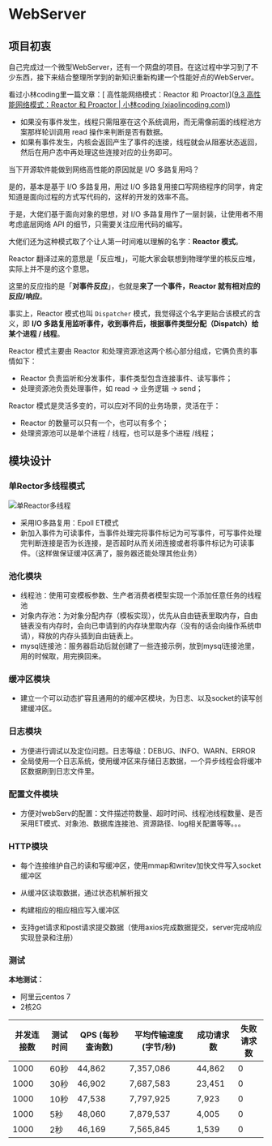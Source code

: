 # WebServer

## 项目初衷

自己完成过一个微型WebServer，还有一个网盘的项目。在这过程中学习到了不少东西，接下来结合整理所学到的新知识重新构建一个性能好点的WebServer。

看过小林coding里一篇文章：[ 高性能网络模式：Reactor 和 Proactor]([9.3 高性能网络模式：Reactor 和 Proactor | 小林coding (xiaolincoding.com)](https://xiaolincoding.com/os/8_network_system/reactor.html#演进))

- 如果没有事件发生，线程只需阻塞在这个系统调用，而无需像前面的线程池方案那样轮训调用 read 操作来判断是否有数据。
- 如果有事件发生，内核会返回产生了事件的连接，线程就会从阻塞状态返回，然后在用户态中再处理这些连接对应的业务即可。

当下开源软件能做到网络高性能的原因就是 I/O 多路复用吗？

是的，基本是基于 I/O 多路复用，用过 I/O 多路复用接口写网络程序的同学，肯定知道是面向过程的方式写代码的，这样的开发的效率不高。

于是，大佬们基于面向对象的思想，对 I/O 多路复用作了一层封装，让使用者不用考虑底层网络 API 的细节，只需要关注应用代码的编写。

大佬们还为这种模式取了个让人第一时间难以理解的名字：**Reactor 模式**。

Reactor 翻译过来的意思是「反应堆」，可能大家会联想到物理学里的核反应堆，实际上并不是的这个意思。

这里的反应指的是「**对事件反应**」，也就是**来了一个事件，Reactor 就有相对应的反应/响应**。

事实上，Reactor 模式也叫 `Dispatcher` 模式，我觉得这个名字更贴合该模式的含义，即 **I/O 多路复用监听事件，收到事件后，根据事件类型分配（Dispatch）给某个进程 / 线程**。

Reactor 模式主要由 Reactor 和处理资源池这两个核心部分组成，它俩负责的事情如下：

- Reactor 负责监听和分发事件，事件类型包含连接事件、读写事件；
- 处理资源池负责处理事件，如 read -> 业务逻辑 -> send；

Reactor 模式是灵活多变的，可以应对不同的业务场景，灵活在于：

- Reactor 的数量可以只有一个，也可以有多个；
- 处理资源池可以是单个进程 / 线程，也可以是多个进程 /线程；

## 模块设计

### 单Rector多线程模式

![单Reactor多线程](https://github.com/guangyan915/WebServer/assets/127613883/2e716aaa-57c3-4930-8f5b-84694bc6e260)


- 采用IO多路复用：Epoll ET模式
- 新加入事件为可读事件，当事件处理完将事件标记为可写事件，可写事件处理完判断连接是否为长连接，是否超时从而关闭连接或者将事件标记为可读事件。（这样做保证缓冲区满了，服务器还能处理其他业务）

### 池化模块

- 线程池：使用可变模板参数、生产者消费者模型实现一个添加任意任务的线程池
- 对象内存池：为对象分配内存（模板实现），优先从自由链表里取内存，自由链表没有内存时，会向已申请到的内存块里取内存（没有的话会向操作系统申请），释放的内存头插到自由链表上。
- mysql连接池：服务器启动后就创建了一些连接示例，放到mysql连接池里，用的时候取，用完换回来。

### 缓冲区模块

- 建立一个可以动态扩容且通用的的缓冲区模块，为日志、以及socket的读写创建缓冲区。

### 日志模块

- 方便进行调试以及定位问题。日志等级：DEBUG、INFO、WARN、ERROR
- 全局使用一个日志系统，使用缓冲区来存储日志数据，一个异步线程会将缓冲区数据刷到日志文件里。

### 配置文件模块

- 方便对webServ的配置：文件描述符数量、超时时间、线程池线程数量、是否采用ET模式、对象池、数据库连接池、资源路径、log相关配置等等。。。

### HTTP模块

- 每个连接维护自己的读和写缓冲区，使用mmap和writev加快文件写入socket缓冲区

- 从缓冲区读取数据，通过状态机解析报文
- 构建相应的相应相应写入缓冲区
- 支持get请求和post请求提交数据（使用axios完成数据提交，server完成响应实现登录和注册）

### 测试
**本地测试：**
- 阿里云centos 7
- 2核2G

| 并发连接数 | 测试时间 | QPS (每秒查询数) | 平均传输速度 (字节/秒) | 成功请求数 | 失败请求数 |
|------------|----------|-------------------|--------------------------|------------|------------|
| 1000       | 60秒     | 44,862            | 7,357,086                | 44,862     | 0          |
| 1000       | 30秒     | 46,902            | 7,687,583                | 23,451     | 0          |
| 1000       | 10秒     | 47,538            | 7,797,925                | 7,923      | 0          |
| 1000       | 5秒      | 48,060            | 7,879,537                | 4,005      | 0          |
| 1000       | 2秒      | 46,169            | 7,565,845                | 1,539      | 0          |

